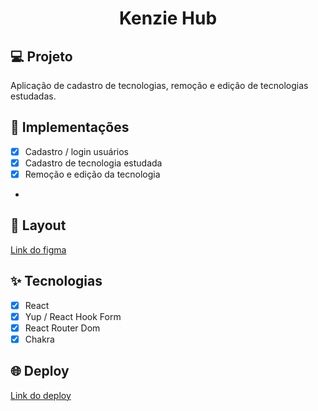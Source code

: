 <h1 align="center">
  Kenzie Hub
</h1>

## 💻 Projeto

Aplicação de cadastro de tecnologias, remoção e edição de tecnologias estudadas.

## 🔨 Implementações

- [x] Cadastro / login usuários
- [x] Cadastro de tecnologia estudada
- [x] Remoção e edição da tecnologia
-

## 🎨 Layout

[Link do figma](https://www.figma.com/file/ccZ4uMlJtuBQISDzCCI1Vq/Kenzie-Hub?node-id=0%3A1)

## ✨ Tecnologias

- [x] React
- [x] Yup / React Hook Form
- [x] React Router Dom
- [x] Chakra

## 🌐 Deploy

[Link do deploy](https://do-it-caiogiffoni-app.vercel.app/)
